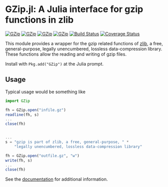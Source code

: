 # GZip.jl: A Julia interface for gzip functions in zlib

[![GZip](http://pkg.julialang.org/badges/GZip_0.3.svg)](http://pkg.julialang.org/?pkg=GZip)
[![GZip](http://pkg.julialang.org/badges/GZip_0.4.svg)](http://pkg.julialang.org/?pkg=GZip)
[![GZip](http://pkg.julialang.org/badges/GZip_0.5.svg)](http://pkg.julialang.org/?pkg=GZip)
[![GZip](http://pkg.julialang.org/badges/GZip_0.6.svg)](http://pkg.julialang.org/?pkg=GZip)
[![Build Status](https://travis-ci.org/JuliaIO/GZip.jl.svg?branch=master)](https://travis-ci.org/JuliaIO/GZip.jl)
[![Coverage Status](https://coveralls.io/repos/JuliaIO/GZip.jl/badge.svg)](https://coveralls.io/r/JuliaIO/GZip.jl)

This module provides a wrapper for the gzip related functions of
[zlib](http://zlib.net), a free, general-purpose, legally
unencumbered, lossless data-compression library. These functions
allow the reading and writing of gzip files.

Install with `Pkg.add("GZip")` at the Julia prompt.

Usage
-----

Typical usage would be something like

```julia
import GZip

fh = GZip.open("infile.gz")
readline(fh, s)
...
close(fh)


...
s = "gzip is part of zlib, a free, general-purpose, " *
    "legally unencumbered, lossless data-compression library"

fh = GZip.open("outfile.gz", "w")
write(fh, s)
...
close(fh)
```


See the [documentation](https://gzipjl.readthedocs.org/en/latest/)
for additional information.

